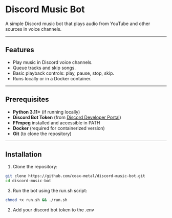 # Discord Music Bot

A simple Discord music bot that plays audio from YouTube and other sources in voice channels.

---

## Features

- Play music in Discord voice channels.
- Queue tracks and skip songs.
- Basic playback controls: play, pause, stop, skip.
- Runs locally or in a Docker container.

---

## Prerequisites

- **Python 3.11+** (if running locally)
- **Discord Bot Token** (from [Discord Developer Portal](https://discord.com/developers/applications))
- **FFmpeg** installed and accessible in PATH
- **Docker** (required for containerized version)
- **Git** (to clone the repository)

---

## Installation

1. Clone the repository:

```bash
git clone https://github.com/coax-metal/discord-music-bot.git
cd discord-music-bot 
```

3. Run the bot using the run.sh script:

```bash
chmod +x run.sh && ./run.sh
```

2. Add your discord bot token to the .env


